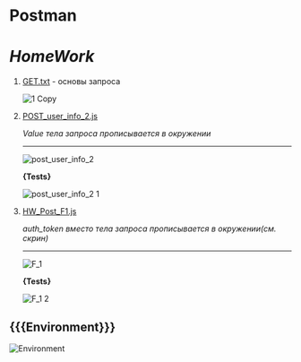 # Postman

# *HomeWork*

1. [GET.txt](https://github.com/JohnnyShwarts/number_29/blob/Postman/GET.txt) - основы запроса

   ![1 Copy](https://user-images.githubusercontent.com/104720406/173180115-e83229eb-3c29-4767-bea3-301354d2438f.png)
   
2. [POST_user_info_2.js](https://github.com/JohnnyShwarts/number_29/blob/Postman/POST_user_info_2.js)

    _Value тела запроса прописывается в окружении_
    ____

   ![post_user_info_2](https://user-images.githubusercontent.com/104720406/173180730-07fb0d09-ac6a-471a-b3f1-ad7caf0f92f0.png)

   __{Tests}__
    
   ![post_user_info_2 1](https://user-images.githubusercontent.com/104720406/173180741-8ceb544a-180a-49eb-9b12-6fa4261f95ca.png)


3. [HW_Post_F1.js](https://github.com/JohnnyShwarts/number_29/blob/Postman/HW_Post_F1.js)

    _auth_token вместо тела запроса прописывается в окружении(см. скрин)_
    ____
   
   ![F_1](https://user-images.githubusercontent.com/104720406/173180200-a98183b1-1996-4d26-8bc9-68b252ff76d7.png)
   
   __{Tests}__
   
   ![F_1 2](https://user-images.githubusercontent.com/104720406/173180411-eb435a0d-8655-4ce6-8a25-d181ac517471.png)

## {{{Environment}}}

   ![Environment](https://user-images.githubusercontent.com/104720406/173181014-313c255b-42ab-4414-98af-235631e57b94.png)


